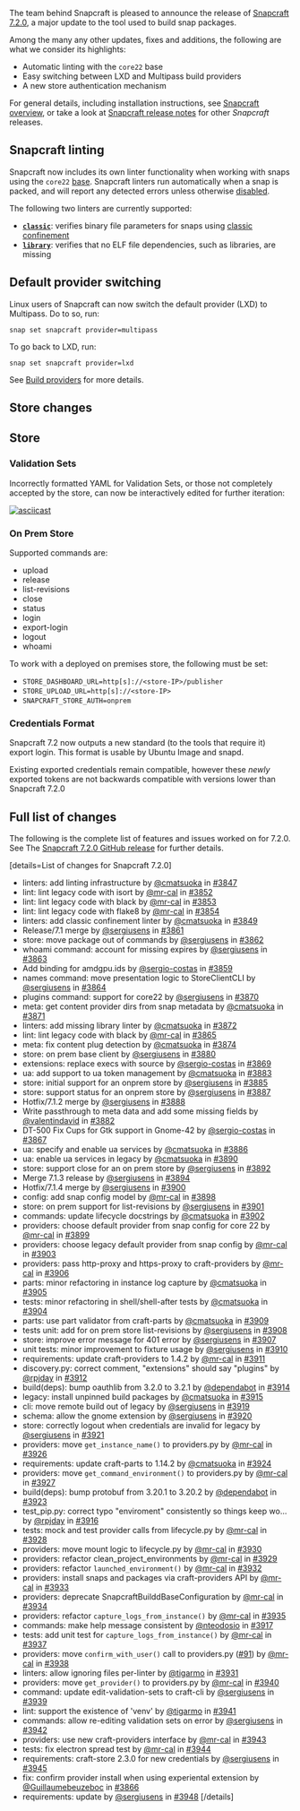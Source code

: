 The team behind Snapcraft is pleased to announce the release of [Snapcraft 7.2.0](https://github.com/snapcore/snapcraft/releases/tag/7.2.0), a major update to the tool used to build snap packages.

Among the many any other updates, fixes and additions, the following are what we consider its highlights:

* Automatic linting with the `core22` base
* Easy switching between LXD and Multipass build providers
* A new store authentication mechanism

For general details, including installation instructions, see [Snapcraft overview](https://snapcraft.io/docs/snapcraft-overview), or take a look at [Snapcraft release notes](https://snapcraft.io/docs/snapcraft-release-notes) for other *Snapcraft* releases.

## Snapcraft linting

Snapcraft now includes its own linter functionality when working with snaps using the `core22` [base](https://forum.snapcraft.io/t/base-snaps/11198). Snapcraft linters run automatically when a snap is packed, and will report any detected errors unless otherwise [disabled](/t/snapcraft-linters/32211#heading--disabled).

The following two linters are currently supported:

* **[`classic`](/t/classic-linter/32228)**: verifies binary file parameters for snaps using [classic confinement](https://forum.snapcraft.io/t/snap-confinement/6233)
* **[`library`](/t/library-linter/32229)**: verifies that no ELF file dependencies, such as libraries, are missing

## Default provider switching

Linux users of Snapcraft can now switch the default provider (LXD) to Multipass. Do to so, run:

```
snap set snapcraft provider=multipass
```

To go back to LXD, run:

```
snap set snapcraft provider=lxd
```

See [Build providers](/t/build-providers/4157) for more details.

## Store changes

## Store

### Validation Sets

Incorrectly formatted YAML for Validation Sets, or those not completely accepted by the store, can now be interactively edited for further iteration:

[![asciicast](https://camo.githubusercontent.com/8512e6406ff4e2f4664d906da472af0456df1cd6d0928fe6afe229166c10e314/68747470733a2f2f61736369696e656d612e6f72672f612f32435572644f78645648634934417857515a4634334d5248512e737667)](https://asciinema.org/a/2CUrdOxdVHcI4AxWQZF43MRHQ)

### On Prem Store

Supported commands are:

* upload
* release
* list-revisions
* close
* status
* login
* export-login
* logout
* whoami

To work with a deployed on premises store, the following must be set:

* `STORE_DASHBOARD_URL=http[s]://<store-IP>/publisher`
* `STORE_UPLOAD_URL=http[s]://<store-IP>`
* `SNAPCRAFT_STORE_AUTH=onprem`

### Credentials Format

Snapcraft 7.2 now outputs a new standard (to the tools that require it) export login. This format is usable by Ubuntu Image and snapd.

Existing exported credentials remain compatible, however these *newly* exported tokens are not backwards compatible with versions lower than Snapcraft 7.2.0

## Full list of changes

The following is the complete list of features and issues worked on for 7.2.0. See The [Snapcraft 7.2.0 GitHub release](https://github.com/snapcore/snapcraft/releases/tag/7.2.0) for further details.

[details=List of changes for Snapcraft 7.2.0]
-   linters: add linting infrastructure by [@cmatsuoka](https://github.com/cmatsuoka) in [#3847](https://github.com/snapcore/snapcraft/pull/3847)
-   lint: lint legacy code with isort by [@mr-cal](https://github.com/mr-cal) in [#3852](https://github.com/snapcore/snapcraft/pull/3852)
-   lint: lint legacy code with black by [@mr-cal](https://github.com/mr-cal) in [#3853](https://github.com/snapcore/snapcraft/pull/3853)
-   lint: lint legacy code with flake8 by [@mr-cal](https://github.com/mr-cal) in [#3854](https://github.com/snapcore/snapcraft/pull/3854)
-   linters: add classic confinement linter by [@cmatsuoka](https://github.com/cmatsuoka) in [#3849](https://github.com/snapcore/snapcraft/pull/3849)
-   Release/7.1 merge by [@sergiusens](https://github.com/sergiusens) in [#3861](https://github.com/snapcore/snapcraft/pull/3861)
-   store: move package out of commands by [@sergiusens](https://github.com/sergiusens) in [#3862](https://github.com/snapcore/snapcraft/pull/3862)
-   whoami command: account for missing expires by [@sergiusens](https://github.com/sergiusens) in [#3863](https://github.com/snapcore/snapcraft/pull/3863)
-   Add binding for amdgpu.ids by [@sergio-costas](https://github.com/sergio-costas) in [#3859](https://github.com/snapcore/snapcraft/pull/3859)
-   names command: move presentation logic to StoreClientCLI by [@sergiusens](https://github.com/sergiusens) in [#3864](https://github.com/snapcore/snapcraft/pull/3864)
-   plugins command: support for core22 by [@sergiusens](https://github.com/sergiusens) in [#3870](https://github.com/snapcore/snapcraft/pull/3870)
-   meta: get content provider dirs from snap metadata by [@cmatsuoka](https://github.com/cmatsuoka) in [#3871](https://github.com/snapcore/snapcraft/pull/3871)
-   linters: add missing library linter by [@cmatsuoka](https://github.com/cmatsuoka) in [#3872](https://github.com/snapcore/snapcraft/pull/3872)
-   lint: lint legacy code with black by [@mr-cal](https://github.com/mr-cal) in [#3865](https://github.com/snapcore/snapcraft/pull/3865)
-   meta: fix content plug detection by [@cmatsuoka](https://github.com/cmatsuoka) in [#3874](https://github.com/snapcore/snapcraft/pull/3874)
-   store: on prem base client by [@sergiusens](https://github.com/sergiusens) in [#3880](https://github.com/snapcore/snapcraft/pull/3880)
-   extensions: replace execs with source by [@sergio-costas](https://github.com/sergio-costas) in [#3869](https://github.com/snapcore/snapcraft/pull/3869)
-   ua: add support to ua token management by [@cmatsuoka](https://github.com/cmatsuoka) in [#3883](https://github.com/snapcore/snapcraft/pull/3883)
-   store: initial support for an onprem store by [@sergiusens](https://github.com/sergiusens) in [#3885](https://github.com/snapcore/snapcraft/pull/3885)
-   store: support status for an onprem store by [@sergiusens](https://github.com/sergiusens) in [#3887](https://github.com/snapcore/snapcraft/pull/3887)
-   Hotfix/7.1.2 merge by [@sergiusens](https://github.com/sergiusens) in [#3888](https://github.com/snapcore/snapcraft/pull/3888)
-   Write passthrough to meta data and add some missing fields by [@valentindavid](https://github.com/valentindavid) in [#3882](https://github.com/snapcore/snapcraft/pull/3882)
-   DT-500 Fix Cups for Gtk support in Gnome-42 by [@sergio-costas](https://github.com/sergio-costas) in [#3867](https://github.com/snapcore/snapcraft/pull/3867)
-   ua: specify and enable ua services by [@cmatsuoka](https://github.com/cmatsuoka) in [#3886](https://github.com/snapcore/snapcraft/pull/3886)
-   ua: enable ua services in legacy by [@cmatsuoka](https://github.com/cmatsuoka) in [#3890](https://github.com/snapcore/snapcraft/pull/3890)
-   store: support close for an on prem store by [@sergiusens](https://github.com/sergiusens) in [#3892](https://github.com/snapcore/snapcraft/pull/3892)
-   Merge 7.1.3 release by [@sergiusens](https://github.com/sergiusens) in [#3894](https://github.com/snapcore/snapcraft/pull/3894)
-   Hotfix/7.1.4 merge by [@sergiusens](https://github.com/sergiusens) in [#3900](https://github.com/snapcore/snapcraft/pull/3900)
-   config: add snap config model by [@mr-cal](https://github.com/mr-cal) in [#3898](https://github.com/snapcore/snapcraft/pull/3898)
-   store: on prem support for list-revisions by [@sergiusens](https://github.com/sergiusens) in [#3901](https://github.com/snapcore/snapcraft/pull/3901)
-   commands: update lifecycle docstrings by [@cmatsuoka](https://github.com/cmatsuoka) in [#3902](https://github.com/snapcore/snapcraft/pull/3902)
-   providers: choose default provider from snap config for core 22 by [@mr-cal](https://github.com/mr-cal) in [#3899](https://github.com/snapcore/snapcraft/pull/3899)
-   providers: choose legacy default provider from snap config by [@mr-cal](https://github.com/mr-cal) in [#3903](https://github.com/snapcore/snapcraft/pull/3903)
-   providers: pass http-proxy and https-proxy to craft-providers by [@mr-cal](https://github.com/mr-cal) in [#3906](https://github.com/snapcore/snapcraft/pull/3906)
-   parts: minor refactoring in instance log capture by [@cmatsuoka](https://github.com/cmatsuoka) in [#3905](https://github.com/snapcore/snapcraft/pull/3905)
-   tests: minor refactoring in shell/shell-after tests by [@cmatsuoka](https://github.com/cmatsuoka) in [#3904](https://github.com/snapcore/snapcraft/pull/3904)
-   parts: use part validator from craft-parts by [@cmatsuoka](https://github.com/cmatsuoka) in [#3909](https://github.com/snapcore/snapcraft/pull/3909)
-   tests unit: add for on prem store list-revisions by [@sergiusens](https://github.com/sergiusens) in [#3908](https://github.com/snapcore/snapcraft/pull/3908)
-   store: improve error message for 401 error by [@sergiusens](https://github.com/sergiusens) in [#3907](https://github.com/snapcore/snapcraft/pull/3907)
-   unit tests: minor improvement to fixture usage by [@sergiusens](https://github.com/sergiusens) in [#3910](https://github.com/snapcore/snapcraft/pull/3910)
-   requirements: update craft-providers to 1.4.2 by [@mr-cal](https://github.com/mr-cal) in [#3911](https://github.com/snapcore/snapcraft/pull/3911)
-   discovery.py: correct comment, "extensions" should say "plugins" by [@rpjday](https://github.com/rpjday) in [#3912](https://github.com/snapcore/snapcraft/pull/3912)
-   build(deps): bump oauthlib from 3.2.0 to 3.2.1 by [@dependabot](https://github.com/dependabot) in [#3914](https://github.com/snapcore/snapcraft/pull/3914)
-   legacy: install unpinned build packages by [@cmatsuoka](https://github.com/cmatsuoka) in [#3915](https://github.com/snapcore/snapcraft/pull/3915)
-   cli: move remote build out of legacy by [@sergiusens](https://github.com/sergiusens) in [#3919](https://github.com/snapcore/snapcraft/pull/3919)
-   schema: allow the gnome extension by [@sergiusens](https://github.com/sergiusens) in [#3920](https://github.com/snapcore/snapcraft/pull/3920)
-   store: correctly logout when credentials are invalid for legacy by [@sergiusens](https://github.com/sergiusens) in [#3921](https://github.com/snapcore/snapcraft/pull/3921)
-   providers: move `get_instance_name()` to providers.py by [@mr-cal](https://github.com/mr-cal) in [#3926](https://github.com/snapcore/snapcraft/pull/3926)
-   requirements: update craft-parts to 1.14.2 by [@cmatsuoka](https://github.com/cmatsuoka) in [#3924](https://github.com/snapcore/snapcraft/pull/3924)
-   providers: move `get_command_environment()` to providers.py by [@mr-cal](https://github.com/mr-cal) in [#3927](https://github.com/snapcore/snapcraft/pull/3927)
-   build(deps): bump protobuf from 3.20.1 to 3.20.2 by [@dependabot](https://github.com/dependabot) in [#3923](https://github.com/snapcore/snapcraft/pull/3923)
-   test_pip.py: correct typo "enviroment" consistently so things keep wo... by [@rpjday](https://github.com/rpjday) in [#3916](https://github.com/snapcore/snapcraft/pull/3916)
-   tests: mock and test provider calls from lifecycle.py by [@mr-cal](https://github.com/mr-cal) in [#3928](https://github.com/snapcore/snapcraft/pull/3928)
-   providers: move mount logic to lifecycle.py by [@mr-cal](https://github.com/mr-cal) in [#3930](https://github.com/snapcore/snapcraft/pull/3930)
-   providers: refactor clean_project_environments by [@mr-cal](https://github.com/mr-cal) in [#3929](https://github.com/snapcore/snapcraft/pull/3929)
-   providers: refactor `launched_environment()` by [@mr-cal](https://github.com/mr-cal) in [#3932](https://github.com/snapcore/snapcraft/pull/3932)
-   providers: install snaps and packages via craft-providers API by [@mr-cal](https://github.com/mr-cal) in [#3933](https://github.com/snapcore/snapcraft/pull/3933)
-   providers: deprecate SnapcraftBuilddBaseConfiguration by [@mr-cal](https://github.com/mr-cal) in [#3934](https://github.com/snapcore/snapcraft/pull/3934)
-   providers: refactor `capture_logs_from_instance()` by [@mr-cal](https://github.com/mr-cal) in [#3935](https://github.com/snapcore/snapcraft/pull/3935)
-   commands: make help message consistent by [@nteodosio](https://github.com/nteodosio) in [#3917](https://github.com/snapcore/snapcraft/pull/3917)
-   tests: add unit test for `capture_logs_from_instance()` by [@mr-cal](https://github.com/mr-cal) in [#3937](https://github.com/snapcore/snapcraft/pull/3937)
-   providers: move `confirm_with_user()` call to providers.py ([#91](https://github.com/snapcore/snapcraft/pull/91)) by [@mr-cal](https://github.com/mr-cal) in [#3938](https://github.com/snapcore/snapcraft/pull/3938)
-   linters: allow ignoring files per-linter by [@tigarmo](https://github.com/tigarmo) in [#3931](https://github.com/snapcore/snapcraft/pull/3931)
-   providers: move `get_provider()` to providers.py by [@mr-cal](https://github.com/mr-cal) in [#3940](https://github.com/snapcore/snapcraft/pull/3940)
-   command: update edit-validation-sets to craft-cli by [@sergiusens](https://github.com/sergiusens) in [#3939](https://github.com/snapcore/snapcraft/pull/3939)
-   lint: support the existence of 'venv' by [@tigarmo](https://github.com/tigarmo) in [#3941](https://github.com/snapcore/snapcraft/pull/3941)
-   commands: allow re-editing validation sets on error by [@sergiusens](https://github.com/sergiusens) in [#3942](https://github.com/snapcore/snapcraft/pull/3942)
-   providers: use new craft-providers interface by [@mr-cal](https://github.com/mr-cal) in [#3943](https://github.com/snapcore/snapcraft/pull/3943)
-   tests: fix electron spread test by [@mr-cal](https://github.com/mr-cal) in [#3944](https://github.com/snapcore/snapcraft/pull/3944)
-   requirements: craft-store 2.3.0 for new credentials by [@sergiusens](https://github.com/sergiusens) in [#3945](https://github.com/snapcore/snapcraft/pull/3945)
-   fix: confirm provider install when using experiental extension by [@Guillaumebeuzeboc](https://github.com/Guillaumebeuzeboc) in [#3866](https://github.com/snapcore/snapcraft/pull/3866)
-   requirements: update by [@sergiusens](https://github.com/sergiusens) in [#3948](https://github.com/snapcore/snapcraft/pull/3948)
[/details]